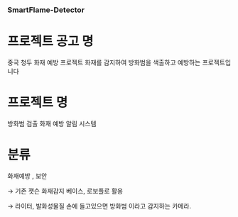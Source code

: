 ### SmartFlame-Detector

# 프로젝트 공고 명 
중국 청두 화재 예방 프로젝트
화재를 감지하여 방화범을 색출하고 예방하는 프로젝트입니다

# 프로젝트 명 
방화범 검출 화재 예방 알림 시스템

# 분류 
화재예방 , 보안

→ 기존 잿슨 화재감지 베이스, 로보플로 활용

→ 라이터, 발화성물질 손에 들고있으면 방화범 이라고 감지하는 카메라.
